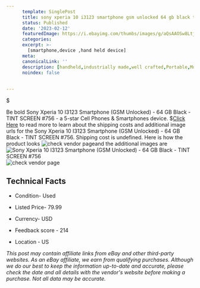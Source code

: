 ```yaml
---
      template: SinglePost
      title: sony xperia 10 i3123 smartphone gsm unlocked 64 gb black tint screen 756
      status: Published
      date: '2023-02-12'
      featuredImage: https://i.ebayimg.com/thumbs/images/g/aQsAAOSw8Ltj2XfV/s-l225.jpg
      categories: 
      excerpt: >-
        [smartphone,device ,hand held device]
      meta:
      canonicalLink: ''
      description: [handheld,industrially made,well crafted,Portable,Mobile,Compact,Convenient,Lightweight,Maneuverable,Man-portable,Miniature,Carriable,Hand-held,Light,Holdable,Transportable,Mobile device,Pocket-sized,On-the-go,Wireless,Cordless,Compact size,Convenient size, smartphone,device ,hand held device]
      noindex: false
      
        
---
```

$

Be bold Sony Xperia 10 I3123 Smartphone (GSM Unlocked) - 64 GB Black - TINT SCREEN #756 - a 5-star Cell Phones & Smartphones device.
$[Click Here](https://www.ebay.com/itm/204230084042?hash=item2f8d0fc5ca%3Ag%3AaQsAAOSw8Ltj2XfV&amdata=enc%3AAQAHAAAA4Jdl%2FGwFdPxt%2FQaC0EJrwfbvH24F9NCHYkyDUjpKkW3L9UkfxjGJI2NXISzVC6utaF0J70Ci9lkCGHtKfYWkvCpy4p9S8smYr4tKnKxWm08i%2BfvielWJvbRK8KgqwNlRBWxMN6vsXE0rG0DiXnqt8W9t0IzmQHenCoQq696lrfx1OyJj%2Fp7jqSZ0TjlAXXDbvFBeY0ogcQ0xGDcl7Im0hBIRXvBiFeZfEtHtinD5%2FMV5DZkaVMHqqPj%2BwvKXlzHoZ9T2oxzOZMJoXl%2FjWoQa%2FpCQuR%2BIxdmlkkR38xqLKxsN&mkevt=1&mkcid=1&mkrid=711-53200-19255-0&campid=%253CePNCampaignId%253E&customid=%253CreferenceId%253E&toolid=10049) to read more to learn about the shipping costs and additional image urls for the Sony Xperia 10 I3123 Smartphone (GSM Unlocked) - 64 GB Black - TINT SCREEN #756. Shipping cost is undefined. Here is how the product looks ![check vendor page](https://i.ebayimg.com/thumbs/images/g/aQsAAOSw8Ltj2XfV/s-l225.jpg)and the additional images are![Sony Xperia 10 I3123 Smartphone (GSM Unlocked) - 64 GB Black - TINT SCREEN #756](https://i.ebayimg.com/images/g/aQsAAOSw8Ltj2XfV/s-l1600.jpg)![check vendor page](https://origin-galleryplus.ebayimg.com/ws/web/204230084042_2_0_1/225x225.jpg,https://origin-galleryplus.ebayimg.com/ws/web/204230084042_3_0_1/225x225.jpg,https://origin-galleryplus.ebayimg.com/ws/web/204230084042_4_0_1/225x225.jpg,https://origin-galleryplus.ebayimg.com/ws/web/204230084042_5_0_1/225x225.jpg,https://origin-galleryplus.ebayimg.com/ws/web/204230084042_6_0_1/225x225.jpg,https://origin-galleryplus.ebayimg.com/ws/web/204230084042_7_0_1/225x225.jpg,https://origin-galleryplus.ebayimg.com/ws/web/204230084042_8_0_1/225x225.jpg)



 ## Technical Facts 



     
      

 - Condition- Used 


      

 - Listed Price- 79.99 


      

 - Currency- USD 


      

 - Feedback score - 214 


      

 - Location - US 


      
      

 *_This post may contain affiliate links from eBay and other third-party websites. As an eBay affiliate, we earn from qualifying purchases. Although we do our best to keep the information up-to-date and accurate, please check the date and all details with the vendor's website before making a purchase. Not all data may be accurate._*






